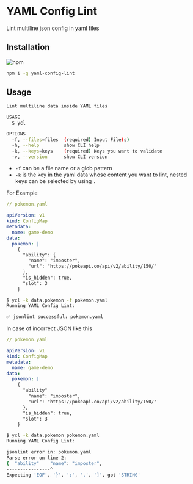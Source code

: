 # YAML Config Lint

Lint multiline json config in yaml files

## Installation

![npm](https://img.shields.io/npm/v/yaml-config-lint)

```bash
npm i -g yaml-config-lint
```

## Usage

```bash
Lint multiline data inside YAML files

USAGE
  $ ycl

OPTIONS
  -f, --files=files  (required) Input File(s)
  -h, --help         show CLI help
  -k, --keys=keys    (required) Keys you want to validate
  -v, --version      show CLI version
```

- `-f` can be a file name or a glob pattern
- `-k` is the key in the yaml data whose content you want to lint, nested keys can be selected by using `.`

For Example

```yaml
// pokemon.yaml

apiVersion: v1
kind: ConfigMap
metadata:
  name: game-demo
data:
  pokemon: |
    {
      "ability": {
        "name": "imposter",
        "url": "https://pokeapi.co/api/v2/ability/150/"
      },
      "is_hidden": true,
      "slot": 3
    }   
```

```sh
$ ycl -k data.pokemon -f pokemon.yaml
Running YAML Config Lint:

✅ jsonlint successful: pokemon.yaml
```

In case of incorrect JSON like this

```yaml
// pokemon.yaml

apiVersion: v1
kind: ConfigMap
metadata:
  name: game-demo
data:
  pokemon: |
    {
      "ability"
        "name": "imposter",
        "url": "https://pokeapi.co/api/v2/ability/150/"
      },
      "is_hidden": true,
      "slot": 3
    }   
```

```sh
$ ycl -k data.pokemon pokemon.yaml
Running YAML Config Lint:

jsonlint error in: pokemon.yaml
Parse error on line 2:
{  "ability"    "name": "imposter",
----------------^
Expecting 'EOF', '}', ':', ',', ']', got 'STRING'

```